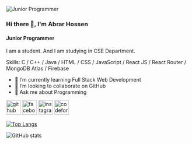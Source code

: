 ![Junior Programmer](https://media.licdn.com/dms/image/v2/D4D16AQF7CebLajYRZA/profile-displaybackgroundimage-shrink_200_800/profile-displaybackgroundimage-shrink_200_800/0/1719419051210?e=2147483647&v=beta&t=Zb55F6h6tETHBZthUL4YhIio8vH94Kb4m1cOexqHHhc)

### Hi there 👋, I'm Abrar Hossen
#### Junior Programmer

I am a student. And I am studying in CSE Department.

Skills: C / C++ / Java / HTML / CSS / JavaScript / React JS / React Router / MongoDB Atlas / Firebase

- 🌱 I’m currently learning Full Stack Web Development 
- 👯 I’m looking to collaborate on GitHub 
- 💬 Ask me about Programming 


[<img src='https://cdn.jsdelivr.net/npm/simple-icons@3.0.1/icons/github.svg' alt='github' height='40'>](https://github.com/im-AbrarHossen)  [<img src='https://cdn.jsdelivr.net/npm/simple-icons@3.0.1/icons/facebook.svg' alt='facebook' height='40'>](https://www.facebook.com/AbrarHossen273)  [<img src='https://cdn.jsdelivr.net/npm/simple-icons@3.0.1/icons/instagram.svg' alt='instagram' height='40'>](https://instagram.com/whose_abrar)  [<img src='https://cdn.jsdelivr.net/npm/simple-icons@3.0.1/icons/codeforces.svg' alt='codeforces' height='40'>](https://codeforces.com/profile/AbrarHossen)  

[![Top Langs](https://github-readme-stats.vercel.app/api/top-langs/?username=im-AbrarHossen)](https://github.com/anuraghazra/github-readme-stats)

![GitHub stats](https://github-readme-stats.vercel.app/api?username=im-AbrarHossen&show_icons=true)  
 

